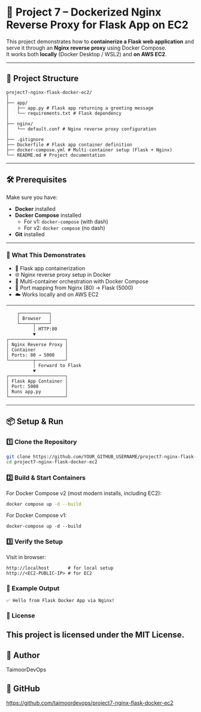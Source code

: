 # 🚀 Project 7 – Dockerized Nginx Reverse Proxy for Flask App on EC2

This project demonstrates how to **containerize a Flask web application** and serve it through an **Nginx reverse proxy** using Docker Compose.  
It works both **locally** (Docker Desktop / WSL2) and **on AWS EC2**.

---

## 📂 Project Structure
```
project7-nginx-flask-docker-ec2/
│
├── app/
│   ├── app.py # Flask app returning a greeting message
│   └── requirements.txt # Flask dependency
│
├── nginx/
│   └── default.conf # Nginx reverse proxy configuration
│
├── .gitignore
├── Dockerfile # Flask app container definition
├── docker-compose.yml # Multi-container setup (Flask + Nginx)
└── README.md # Project documentation
```
---

## 🛠 Prerequisites

Make sure you have:

- **Docker** installed  
- **Docker Compose** installed  
  - For v1: `docker-compose` (with dash)  
  - For v2: `docker compose` (no dash)  
- **Git** installed

---
### 🧠 What This Demonstrates

- 🚀 Flask app containerization  
- 🌐 Nginx reverse proxy setup in Docker  
- 🐳 Multi-container orchestration with Docker Compose  
- 🔀 Port mapping from Nginx (80) → Flask (5000)  
- ☁️ Works locally and on AWS EC2
---
```text
    ┌───────────┐
    │ Browser   │
    └─────┬─────┘
          │ HTTP:80
          ▼
┌─────────────────────┐
│ Nginx Reverse Proxy │
│ Container           │
│ Ports: 80 → 5000    │
└─────────┬───────────┘
          │ Forward to Flask
          ▼
┌─────────────────────┐
│ Flask App Container │
│ Port: 5000          │
│ Runs app.py         │
└─────────────────────┘
```
---
## 📦 Setup & Run

### 1️⃣ Clone the Repository
```bash
git clone https://github.com/YOUR_GITHUB_USERNAME/project7-nginx-flask-docker-ec2.git
cd project7-nginx-flask-docker-ec2
```
### 2️⃣ Build & Start Containers
For Docker Compose v2 (most modern installs, including EC2):
```bash
docker compose up -d --build
```
For Docker Compose v1:
```
docker-compose up -d --build
```
### 3️⃣ Verify the Setup
Visit in browser:
```
http://localhost       # for local setup
http://<EC2-PUBLIC-IP> # for EC2
```
### 📸 Example Output
```
✅ Hello from Flask Docker App via Nginx!
```
### 📜 License
This project is licensed under the MIT License.
---
## 👤 Author
TaimoorDevOps
## 🔗 GitHub
https://github.com/taimoordevops/project7-nginx-flask-docker-ec2

